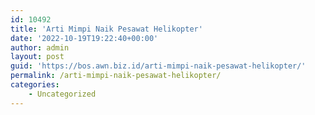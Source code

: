 ```yaml
---
id: 10492
title: 'Arti Mimpi Naik Pesawat Helikopter'
date: '2022-10-19T19:22:40+00:00'
author: admin
layout: post
guid: 'https://bos.awn.biz.id/arti-mimpi-naik-pesawat-helikopter/'
permalink: /arti-mimpi-naik-pesawat-helikopter/
categories:
    - Uncategorized
---
```


